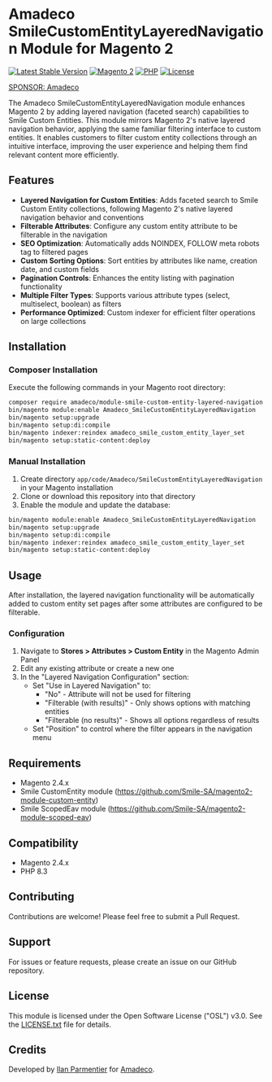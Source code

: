 # Amadeco SmileCustomEntityLayeredNavigation Module for Magento 2

[![Latest Stable Version](https://img.shields.io/github/v/release/iparmentier/magento2-smile-custom-entity-layered-navigation)](https://github.com/iparmentier/magento2-smile-custom-entity-layered-navigation/releases)
[![Magento 2](https://img.shields.io/badge/Magento-2.4.x-brightgreen.svg)](https://magento.com)
[![PHP](https://img.shields.io/badge/PHP-8.3+-blue.svg)](https://www.php.net)
[![License](https://img.shields.io/github/license/iparmentier/magento2-smile-custom-entity-layered-navigation)](iparmentier/magento2-smile-custom-entity-layered-navigation/blob/main/LICENSE.txt)

[SPONSOR: Amadeco](https://www.amadeco.fr)

The Amadeco SmileCustomEntityLayeredNavigation module enhances Magento 2 by adding layered navigation (faceted search) capabilities to Smile Custom Entities. This module mirrors Magento 2's native layered navigation behavior, applying the same familiar filtering interface to custom entities. It enables customers to filter custom entity collections through an intuitive interface, improving the user experience and helping them find relevant content more efficiently.

## Features

- **Layered Navigation for Custom Entities**: Adds faceted search to Smile Custom Entity collections, following Magento 2's native layered navigation behavior and conventions
- **Filterable Attributes**: Configure any custom entity attribute to be filterable in the navigation
- **SEO Optimization**: Automatically adds NOINDEX, FOLLOW meta robots tag to filtered pages
- **Custom Sorting Options**: Sort entities by attributes like name, creation date, and custom fields
- **Pagination Controls**: Enhances the entity listing with pagination functionality
- **Multiple Filter Types**: Supports various attribute types (select, multiselect, boolean) as filters
- **Performance Optimized**: Custom indexer for efficient filter operations on large collections

## Installation

### Composer Installation

Execute the following commands in your Magento root directory:

```bash
composer require amadeco/module-smile-custom-entity-layered-navigation
bin/magento module:enable Amadeco_SmileCustomEntityLayeredNavigation
bin/magento setup:upgrade
bin/magento setup:di:compile
bin/magento indexer:reindex amadeco_smile_custom_entity_layer_set
bin/magento setup:static-content:deploy
```

### Manual Installation

1. Create directory `app/code/Amadeco/SmileCustomEntityLayeredNavigation` in your Magento installation
2. Clone or download this repository into that directory
3. Enable the module and update the database:

```bash
bin/magento module:enable Amadeco_SmileCustomEntityLayeredNavigation
bin/magento setup:upgrade
bin/magento setup:di:compile
bin/magento indexer:reindex amadeco_smile_custom_entity_layer_set
bin/magento setup:static-content:deploy
```

## Usage

After installation, the layered navigation functionality will be automatically added to custom entity set pages after some attributes are configured to be filterable.

### Configuration

1. Navigate to **Stores > Attributes > Custom Entity** in the Magento Admin Panel
2. Edit any existing attribute or create a new one
3. In the "Layered Navigation Configuration" section:
   - Set "Use in Layered Navigation" to:
     - "No" - Attribute will not be used for filtering
     - "Filterable (with results)" - Only shows options with matching entities
     - "Filterable (no results)" - Shows all options regardless of results
   - Set "Position" to control where the filter appears in the navigation menu

## Requirements

- Magento 2.4.x
- Smile CustomEntity module (https://github.com/Smile-SA/magento2-module-custom-entity)
- Smile ScopedEav module (https://github.com/Smile-SA/magento2-module-scoped-eav)

## Compatibility

- Magento 2.4.x
- PHP 8.3

## Contributing

Contributions are welcome! Please feel free to submit a Pull Request.

## Support

For issues or feature requests, please create an issue on our GitHub repository.

## License

This module is licensed under the Open Software License ("OSL") v3.0. See the [LICENSE.txt](LICENSE.txt) file for details.

## Credits

Developed by [Ilan Parmentier](https://github.com/iparmentier) for [Amadeco](https://www.amadeco.fr).
